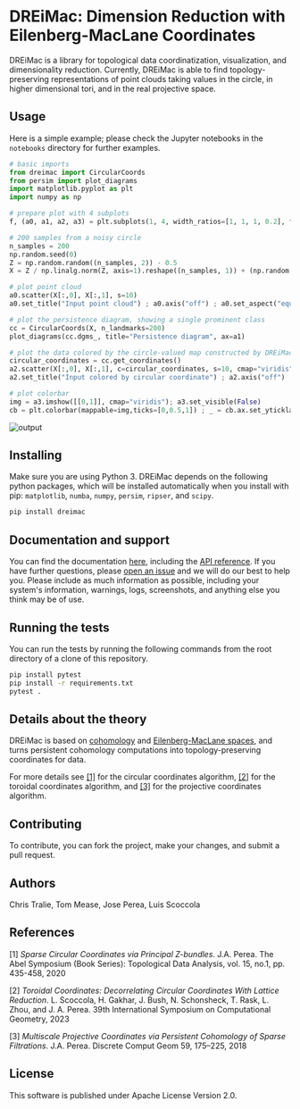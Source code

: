 # DREiMac: Dimension Reduction with Eilenberg-MacLane Coordinates

DREiMac is a library for topological data coordinatization, visualization, and dimensionality reduction.
Currently, DREiMac is able to find topology-preserving representations of point clouds taking values in the circle, in higher dimensional tori, and in the real projective space.

## Usage

Here is a simple example; please check the Jupyter notebooks in the `notebooks` directory for further examples.

```python
# basic imports
from dreimac import CircularCoords
from persim import plot_diagrams
import matplotlib.pyplot as plt
import numpy as np

# prepare plot with 4 subplots
f, (a0, a1, a2, a3) = plt.subplots(1, 4, width_ratios=[1, 1, 1, 0.2], figsize=(14,3))

# 200 samples from a noisy circle
n_samples = 200
np.random.seed(0)
Z = np.random.random((n_samples, 2)) - 0.5
X = Z / np.linalg.norm(Z, axis=1).reshape((n_samples, 1)) + (np.random.random((n_samples, 2)) - 0.5) * 0.2

# plot point cloud
a0.scatter(X[:,0], X[:,1], s=10)
a0.set_title("Input point cloud") ; a0.axis("off") ; a0.set_aspect("equal")

# plot the persistence diagram, showing a single prominent class
cc = CircularCoords(X, n_landmarks=200)
plot_diagrams(cc.dgms_, title="Persistence diagram", ax=a1)

# plot the data colored by the circle-valued map constructed by DREiMac
circular_coordinates = cc.get_coordinates()
a2.scatter(X[:,0], X[:,1], c=circular_coordinates, s=10, cmap="viridis")
a2.set_title("Input colored by circular coordinate") ; a2.axis("off") ; a2.set_aspect("equal")

# plot colorbar
img = a3.imshow([[0,1]], cmap="viridis"); a3.set_visible(False)
cb = plt.colorbar(mappable=img,ticks=[0,0.5,1]) ; _ = cb.ax.set_yticklabels(["0","$\pi$","2$\pi$"])
```

![output](https://user-images.githubusercontent.com/1679929/232109124-bf2653e5-6f91-409d-b972-7104b96b3430.png)

## Installing

Make sure you are using Python 3.
DREiMac depends on the following python packages, which will be installed automatically when you install with pip:
`matplotlib`,
`numba`,
`numpy`,
`persim`,
`ripser`, and
`scipy`.

~~~~~ bash
pip install dreimac
~~~~~

## Documentation and support

You can find the documentation [here](https://scikit-tda.org/DREiMac/docs), including the [API reference](https://scikit-tda.org/DREiMac/docs/api).
If you have further questions, please [open an issue](https://github.com/scikit-tda/DREiMac/issues/new) and we will do our best to help you.
Please include as much information as possible, including your system's information, warnings, logs, screenshots, and anything else you think may be of use.

## Running the tests

You can run the tests by running the following commands from the root directory of a clone of this repository.

```bash
pip install pytest
pip install -r requirements.txt
pytest .
```

## Details about the theory

DREiMac is based on [cohomology](https://en.wikipedia.org/wiki/Cohomology) and [Eilenberg-MacLane spaces](https://en.wikipedia.org/wiki/Eilenberg%E2%80%93MacLane_space#Bijection_between_homotopy_classes_of_maps_and_cohomology), and turns persistent cohomology computations into topology-preserving coordinates for data.

For more details see [[1]](#1) for the circular coordinates algorithm, [[2]](#2) for the toroidal coordinates algorithm, and [[3]](#3) for the projective coordinates algorithm.

## Contributing

To contribute, you can fork the project, make your changes, and submit a pull request.

## Authors

Chris Tralie, Tom Mease, Jose Perea, Luis Scoccola

## References

<a id="1">[1]</a> 
*Sparse Circular Coordinates via Principal Z-bundles*. J.A. Perea. The Abel Symposium (Book Series): Topological Data Analysis, vol. 15, no.1, pp. 435-458, 2020

<a id="2">[2]</a> 
*Toroidal Coordinates: Decorrelating Circular Coordinates With Lattice Reduction*. L. Scoccola, H. Gakhar, J. Bush, N. Schonsheck, T. Rask, L. Zhou, and J. A. Perea. 39th International Symposium on Computational Geometry, 2023

<a id="3">[3]</a> 
*Multiscale Projective Coordinates via Persistent Cohomology of Sparse Filtrations*. J.A. Perea. Discrete Comput Geom 59, 175–225, 2018

## License

This software is published under Apache License Version 2.0.
